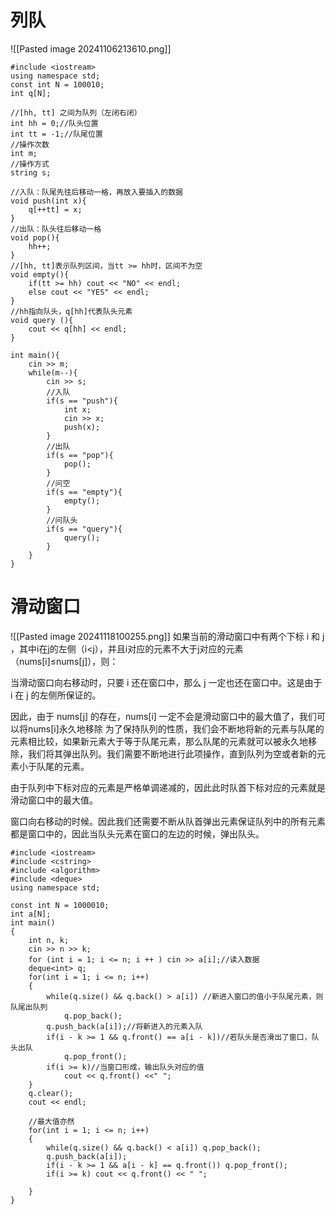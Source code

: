 # 列队
![[Pasted image 20241106213610.png]]
~~~
#include <iostream>
using namespace std;
const int N = 100010;
int q[N];

//[hh, tt] 之间为队列（左闭右闭）
int hh = 0;//队头位置
int tt = -1;//队尾位置
//操作次数
int m;
//操作方式
string s;

//入队：队尾先往后移动一格，再放入要插入的数据
void push(int x){
    q[++tt] = x;
}
//出队：队头往后移动一格
void pop(){
    hh++;
}
//[hh, tt]表示队列区间，当tt >= hh时，区间不为空
void empty(){
    if(tt >= hh) cout << "NO" << endl;
    else cout << "YES" << endl;
} 
//hh指向队头，q[hh]代表队头元素
void query (){
    cout << q[hh] << endl;
}

int main(){
    cin >> m;
    while(m--){
        cin >> s;
        //入队
        if(s == "push"){
            int x;
            cin >> x;
            push(x);
        }
        //出队
        if(s == "pop"){
            pop();
        }
        //问空
        if(s == "empty"){
            empty();
        }
        //问队头
        if(s == "query"){
            query();
        }
    }
}
~~~
# 滑动窗口
![[Pasted image 20241118100255.png]]
如果当前的滑动窗口中有两个下标 i 和 j ，其中i在j的左侧（i<j），并且i对应的元素不大于j对应的元素（nums[i]≤nums[j]），则：

当滑动窗口向右移动时，只要 i 还在窗口中，那么 j 一定也还在窗口中。这是由于 i 在 j 的左侧所保证的。

因此，由于 nums[j] 的存在，nums[i] 一定不会是滑动窗口中的最大值了，我们可以将nums[i]永久地移除
为了保持队列的性质，我们会不断地将新的元素与队尾的元素相比较，如果新元素大于等于队尾元素，那么队尾的元素就可以被永久地移除，我们将其弹出队列。我们需要不断地进行此项操作，直到队列为空或者新的元素小于队尾的元素。

由于队列中下标对应的元素是严格单调递减的，因此此时队首下标对应的元素就是滑动窗口中的最大值。

窗口向右移动的时候。因此我们还需要不断从队首弹出元素保证队列中的所有元素都是窗口中的，因此当队头元素在窗口的左边的时候，弹出队头。
~~~
#include <iostream>
#include <cstring>
#include <algorithm>
#include <deque>
using namespace std;

const int N = 1000010;
int a[N];
int main()
{
    int n, k;
    cin >> n >> k;
    for (int i = 1; i <= n; i ++ ) cin >> a[i];//读入数据
    deque<int> q;
    for(int i = 1; i <= n; i++)
    {
        while(q.size() && q.back() > a[i]) //新进入窗口的值小于队尾元素，则队尾出队列
            q.pop_back();
        q.push_back(a[i]);//将新进入的元素入队
        if(i - k >= 1 && q.front() == a[i - k])//若队头是否滑出了窗口，队头出队 
            q.pop_front();
        if(i >= k)//当窗口形成，输出队头对应的值
            cout << q.front() <<" ";
    }
    q.clear();
    cout << endl;

    //最大值亦然
    for(int i = 1; i <= n; i++)
    {
        while(q.size() && q.back() < a[i]) q.pop_back();
        q.push_back(a[i]);
        if(i - k >= 1 && a[i - k] == q.front()) q.pop_front(); 
        if(i >= k) cout << q.front() << " ";

    }
}
~~~
